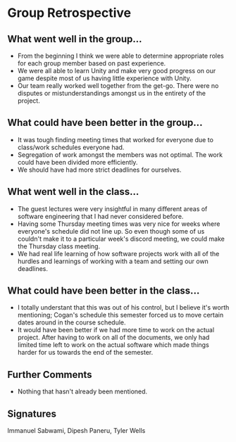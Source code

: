# Group Retrospective

## What went well in the group...
* From the beginning I think we were able to determine appropriate roles for each group member based on past experience.
* We were all able to learn Unity and make very good progress on our game despite most of us having little experience with Unity.
* Our team really worked well together from the get-go. There were no disputes or mistunderstandings amongst us in the entirety of the project.

## What could have been better in the group...
* It was tough finding meeting times that worked for everyone due to class/work schedules everyone had.
* Segregation of work amongst the members was not optimal. The work could have been divided more efficiently.
* We should have had more strict deadlines for ourselves.

## What went well in the class...
* The guest lectures were very insightful in many different areas of software engineering that I had never considered before.
* Having some Thursday meeting times was very nice for weeks where everyone's schedule did not line up. So even though some of us couldn't make it to a particular week's discord meeting, we could make the Thursday class meeting.
* We had real life learning of how software projects work with all of the hurdles and learnings of working with a team and setting our own deadlines.

## What could have been better in the class...
* I totally understant that this was out of his control, but I believe it's worth mentioning; Cogan's schedule this semester forced us to move certain dates around in the course schedule.
* It would have been better if we had more time to work on the actual project. After having to work on all of the documents, we only had limited time left to work on the actual software which made things harder for us towards the end of the semester.

## Further Comments
* Nothing that hasn't already been mentioned.

## Signatures
Immanuel Sabwami, Dipesh Paneru, Tyler Wells
